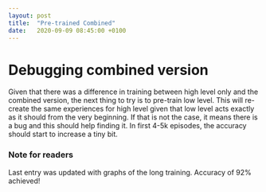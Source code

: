```yaml
---
layout: post
title:  "Pre-trained Combined"
date:   2020-09-09 08:45:00 +0100
---
```

<!-- ![Bug found](/assets/Common/bug-stop.png){: .center-image} -->
# Debugging combined version
Given that there was a difference in training between high level only and the combined version, the next thing to try is to pre-train low level. This will re-create the same experiences for high level given that low level acts exactly as it should from the very beginning. If that is not the case, it means there is a bug and this should help finding it. In first 4-5k episodes, the accuracy should start to increase a tiny bit.

### Note for readers
Last entry was updated with graphs of the long training. Accuracy of 92% achieved!

<!-- ![Accuracy](/assets/High-accuracy/accuracy.png)
![Actor loss](/assets/High-accuracy/loss_actor.png)
![Critic loss](/assets/High-accuracy/loss_critic.png)

![Gif](/assets/High-accuracy/run0.gif) -->

<!-- ![Low level accuracy](/assets/Benefits-of-Normalization/0_accuracy.png)
![Low level actor loss](/assets/Benefits-of-Normalization/0_loss_actor.png)
![Low level critic loss](/assets/Benefits-of-Normalization/0_loss_critic.png)
![Low level reward](/assets/Normalization-3/0_reward.png)
![High level accuracy](/assets/Benefits-of-Normalization/1_accuracy.png)
![High level actor loss](/assets/Benefits-of-Normalization/1_loss_actor.png)
![High level critic loss](/assets/Benefits-of-Normalization/1_loss_critic.png)
![High level accuracy](/assets/Normalization-3/1_reward.png) -->